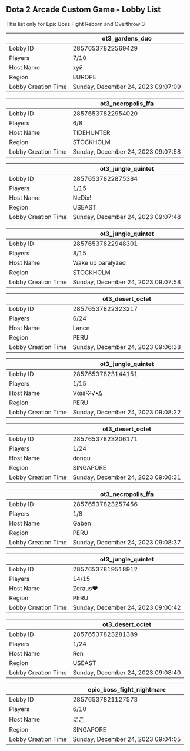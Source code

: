## Dota 2 Arcade Custom Game - Lobby List

This list only for Epic Boss Fight Reborn and Overthrow 3

|  | ot3_gardens_duo |
| ------ | ------ |
| Lobby ID | 28576537822569429 |
| Players | 7/10 |
| Host Name | хуй |
| Region | EUROPE |
| Lobby Creation Time | Sunday, December 24, 2023 09:07:09 |


|  | ot3_necropolis_ffa |
| ------ | ------ |
| Lobby ID | 28576537822954020 |
| Players | 6/8 |
| Host Name | TIDEHUNTER |
| Region | STOCKHOLM |
| Lobby Creation Time | Sunday, December 24, 2023 09:07:58 |


|  | ot3_jungle_quintet |
| ------ | ------ |
| Lobby ID | 28576537822875384 |
| Players | 1/15 |
| Host Name | NeDix! |
| Region | USEAST |
| Lobby Creation Time | Sunday, December 24, 2023 09:07:48 |


|  | ot3_jungle_quintet |
| ------ | ------ |
| Lobby ID | 28576537822948301 |
| Players | 8/15 |
| Host Name | Wake up paralyzed |
| Region | STOCKHOLM |
| Lobby Creation Time | Sunday, December 24, 2023 09:07:58 |


|  | ot3_desert_octet |
| ------ | ------ |
| Lobby ID | 28576537822323217 |
| Players | 6/24 |
| Host Name | Lance |
| Region | PERU |
| Lobby Creation Time | Sunday, December 24, 2023 09:06:38 |


|  | ot3_jungle_quintet |
| ------ | ------ |
| Lobby ID | 28576537823144151 |
| Players | 1/15 |
| Host Name | Vάιŝ♡√•∆ |
| Region | PERU |
| Lobby Creation Time | Sunday, December 24, 2023 09:08:22 |


|  | ot3_desert_octet |
| ------ | ------ |
| Lobby ID | 28576537823206171 |
| Players | 1/24 |
| Host Name | dongu |
| Region | SINGAPORE |
| Lobby Creation Time | Sunday, December 24, 2023 09:08:31 |


|  | ot3_necropolis_ffa |
| ------ | ------ |
| Lobby ID | 28576537823257456 |
| Players | 1/8 |
| Host Name | Gaben |
| Region | PERU |
| Lobby Creation Time | Sunday, December 24, 2023 09:08:37 |


|  | ot3_jungle_quintet |
| ------ | ------ |
| Lobby ID | 28576537819518912 |
| Players | 14/15 |
| Host Name | Zeraus♥ |
| Region | PERU |
| Lobby Creation Time | Sunday, December 24, 2023 09:00:42 |


|  | ot3_desert_octet |
| ------ | ------ |
| Lobby ID | 28576537823281389 |
| Players | 1/24 |
| Host Name | Ren |
| Region | USEAST |
| Lobby Creation Time | Sunday, December 24, 2023 09:08:40 |


|  | epic_boss_fight_nightmare |
| ------ | ------ |
| Lobby ID | 28576537821127573 |
| Players | 6/10 |
| Host Name | にこ |
| Region | SINGAPORE |
| Lobby Creation Time | Sunday, December 24, 2023 09:04:05 |


